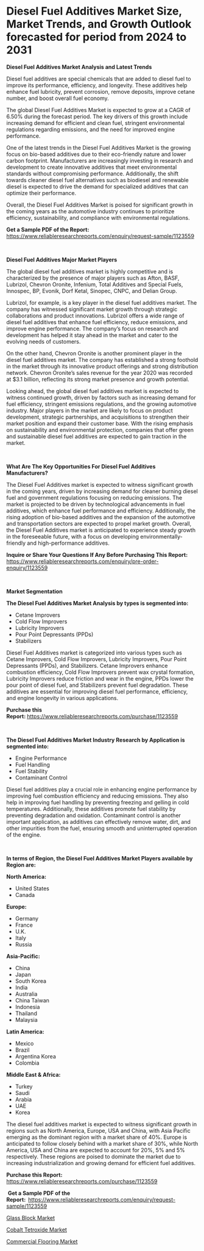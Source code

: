 <p><h1>Diesel Fuel Additives Market Size, Market Trends, and Growth Outlook forecasted for period from 2024 to 2031</h1></p><p><strong>Diesel Fuel Additives Market Analysis and Latest Trends</strong></p>
<p><p>Diesel fuel additives are special chemicals that are added to diesel fuel to improve its performance, efficiency, and longevity. These additives help enhance fuel lubricity, prevent corrosion, remove deposits, improve cetane number, and boost overall fuel economy. </p><p>The global Diesel Fuel Additives Market is expected to grow at a CAGR of 6.50% during the forecast period. The key drivers of this growth include increasing demand for efficient and clean fuel, stringent environmental regulations regarding emissions, and the need for improved engine performance. </p><p>One of the latest trends in the Diesel Fuel Additives Market is the growing focus on bio-based additives due to their eco-friendly nature and lower carbon footprint. Manufacturers are increasingly investing in research and development to create innovative additives that meet environmental standards without compromising performance. Additionally, the shift towards cleaner diesel fuel alternatives such as biodiesel and renewable diesel is expected to drive the demand for specialized additives that can optimize their performance. </p><p>Overall, the Diesel Fuel Additives Market is poised for significant growth in the coming years as the automotive industry continues to prioritize efficiency, sustainability, and compliance with environmental regulations.</p></p>
<p><strong>Get a Sample PDF of the Report:&nbsp;</strong> <a href="https://www.reliableresearchreports.com/enquiry/request-sample/1123559">https://www.reliableresearchreports.com/enquiry/request-sample/1123559</a></p>
<p>&nbsp;</p>
<p><strong>Diesel Fuel Additives Major Market Players</strong></p>
<p><p>The global diesel fuel additives market is highly competitive and is characterized by the presence of major players such as Afton, BASF, Lubrizol, Chevron Oronite, Infenium, Total Additives and Special Fuels, Innospec, BP, Evonik, Dorf Ketal, Sinopec, CNPC, and Delian Group.</p><p>Lubrizol, for example, is a key player in the diesel fuel additives market. The company has witnessed significant market growth through strategic collaborations and product innovations. Lubrizol offers a wide range of diesel fuel additives that enhance fuel efficiency, reduce emissions, and improve engine performance. The company’s focus on research and development has helped it stay ahead in the market and cater to the evolving needs of customers.</p><p>On the other hand, Chevron Oronite is another prominent player in the diesel fuel additives market. The company has established a strong foothold in the market through its innovative product offerings and strong distribution network. Chevron Oronite’s sales revenue for the year 2020 was recorded at $3.1 billion, reflecting its strong market presence and growth potential.</p><p>Looking ahead, the global diesel fuel additives market is expected to witness continued growth, driven by factors such as increasing demand for fuel efficiency, stringent emissions regulations, and the growing automotive industry. Major players in the market are likely to focus on product development, strategic partnerships, and acquisitions to strengthen their market position and expand their customer base. With the rising emphasis on sustainability and environmental protection, companies that offer green and sustainable diesel fuel additives are expected to gain traction in the market.</p></p>
<p>&nbsp;</p>
<p><strong>What Are The Key Opportunities For Diesel Fuel Additives Manufacturers?</strong></p>
<p><p>The Diesel Fuel Additives market is expected to witness significant growth in the coming years, driven by increasing demand for cleaner burning diesel fuel and government regulations focusing on reducing emissions. The market is projected to be driven by technological advancements in fuel additives, which enhance fuel performance and efficiency. Additionally, the rising adoption of bio-based additives and the expansion of the automotive and transportation sectors are expected to propel market growth. Overall, the Diesel Fuel Additives market is anticipated to experience steady growth in the foreseeable future, with a focus on developing environmentally-friendly and high-performance additives.</p></p>
<p><strong>Inquire or Share Your Questions If Any Before Purchasing This Report:</strong> <a href="https://www.reliableresearchreports.com/enquiry/pre-order-enquiry/1123559">https://www.reliableresearchreports.com/enquiry/pre-order-enquiry/1123559</a></p>
<p>&nbsp;</p>
<p><strong>Market Segmentation</strong></p>
<p><strong>The Diesel Fuel Additives Market Analysis by types is segmented into:</strong></p>
<p><ul><li>Cetane Improvers</li><li>Cold Flow Improvers</li><li>Lubricity Improvers</li><li>Pour Point Depressants (PPDs)</li><li>Stabilizers</li></ul></p>
<p><p>Diesel Fuel Additives market is categorized into various types such as Cetane Improvers, Cold Flow Improvers, Lubricity Improvers, Pour Point Depressants (PPDs), and Stabilizers. Cetane Improvers enhance combustion efficiency, Cold Flow Improvers prevent wax crystal formation, Lubricity Improvers reduce friction and wear in the engine, PPDs lower the pour point of diesel fuel, and Stabilizers prevent fuel degradation. These additives are essential for improving diesel fuel performance, efficiency, and engine longevity in various applications.</p></p>
<p><strong>Purchase this Report:&nbsp;</strong><a href="https://www.reliableresearchreports.com/purchase/1123559">https://www.reliableresearchreports.com/purchase/1123559</a></p>
<p>&nbsp;</p>
<p><strong>The Diesel Fuel Additives Market Industry Research by Application is segmented into:</strong></p>
<p><ul><li>Engine Performance</li><li>Fuel Handling</li><li>Fuel Stability</li><li>Contaminant Control</li></ul></p>
<p><p>Diesel fuel additives play a crucial role in enhancing engine performance by improving fuel combustion efficiency and reducing emissions. They also help in improving fuel handling by preventing freezing and gelling in cold temperatures. Additionally, these additives promote fuel stability by preventing degradation and oxidation. Contaminant control is another important application, as additives can effectively remove water, dirt, and other impurities from the fuel, ensuring smooth and uninterrupted operation of the engine.</p></p>
<p>&nbsp;</p>
<p><strong>In terms of Region, the Diesel Fuel Additives Market Players available by Region are:</strong></p>
<p>
    <p> <strong> North America: </strong>
        <ul>
            <li>United States</li>
            <li>Canada</li>
        </ul>
        </p> 
    <p> <strong> Europe: </strong>
        <ul>
            <li>Germany</li>
            <li>France</li>
            <li>U.K.</li>
            <li>Italy</li>
            <li>Russia</li>
        </ul>
        </p> 
    <p> <strong> Asia-Pacific: </strong>
        <ul>
            <li>China</li>
            <li>Japan</li>
            <li>South Korea</li>
            <li>India</li>
            <li>Australia</li>
            <li>China Taiwan</li>
            <li>Indonesia</li>
            <li>Thailand</li>
            <li>Malaysia</li>
        </ul>
        </p> 
    <p> <strong> Latin America: </strong>
        <ul>
            <li>Mexico</li>
            <li>Brazil</li>
            <li>Argentina Korea</li>
            <li>Colombia</li>
        </ul>
        </p> 
    <p> <strong> Middle East & Africa: </strong>
        <ul>
            <li>Turkey</li>
            <li>Saudi</li>
            <li>Arabia</li>
            <li>UAE</li>
            <li>Korea</li>
        </ul>
    </p>
    </p>
<p><p>The diesel fuel additives market is expected to witness significant growth in regions such as North America, Europe, USA and China, with Asia Pacific emerging as the dominant region with a market share of 40%. Europe is anticipated to follow closely behind with a market share of 30%, while North America, USA and China are expected to account for 20%, 5% and 5% respectively. These regions are poised to dominate the market due to increasing industrialization and growing demand for efficient fuel additives.</p></p>
<p><strong>Purchase this Report: </strong><a href="https://www.reliableresearchreports.com/purchase/1123559">https://www.reliableresearchreports.com/purchase/1123559</a></p>
<p>&nbsp;<strong>Get a Sample PDF of the Report:&nbsp;&nbsp;</strong><a href="https://www.reliableresearchreports.com/enquiry/request-sample/1123559">https://www.reliableresearchreports.com/enquiry/request-sample/1123559</a></p>
<p><strong></strong></p>
<p><p><a href="https://github.com/wwwkeltoum/Market-Research-Report-List-2/blob/main/glass-block-market.md">Glass Block Market</a></p><p><a href="https://github.com/gamblestampleyjenny50m5sl6/Market-Research-Report-List-1/blob/main/cobalt-tetroxide-market.md">Cobalt Tetroxide Market</a></p><p><a href="https://github.com/nicholepatriciadoylenwnrjr0/Market-Research-Report-List-1/blob/main/commercial-flooring-market.md">Commercial Flooring Market</a></p></p>